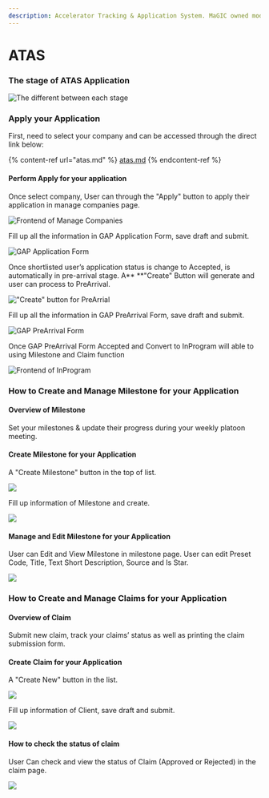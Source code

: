 ```yaml
---
description: Accelerator Tracking & Application System. MaGIC owned module.
---
```


# ATAS

### The stage of ATAS Application

![The different between each stage](<../.gitbook/assets/01 (1).jpg>)

### Apply your Application

First, need to select your company and can be accessed through the direct link below:

{% content-ref url="atas.md" %}
[atas.md](atas.md)
{% endcontent-ref %}

#### Perform Apply for your application

Once select company, User can through the "Apply" button to apply their application in manage companies page.

![Frontend of Manage Companies](../.gitbook/assets/01.jpg)

Fill up all the information in GAP Application Form, save draft and submit.

![GAP Application Form](../.gitbook/assets/02.jpg)

Once shortlisted user’s application status is change to Accepted, is automatically in pre-arrival stage. A** **"Create" Button will generate and user can process to PreArrival.

!["Create" button for PreArrial](../.gitbook/assets/03.jpg)

Fill up all the information in GAP PreArrival Form, save draft and submit.

![GAP PreArrival Form](../.gitbook/assets/04.jpg)

Once GAP PreArrival Form Accepted and Convert to InProgram will able to using Milestone and Claim function

![Frontend of InProgram](../.gitbook/assets/05.jpg)

### How to Create and Manage Milestone for your Application

#### Overview of Milestone

Set your milestones & update their progress during your weekly platoon meeting.

#### Create Milestone for your Application

A "Create Milestone" button in the top of list.

![](../.gitbook/assets/0.jpg)

Fill up information of Milestone and create.

![](../.gitbook/assets/06.jpg)

#### Manage and Edit Milestone for your Application

User can Edit and View Milestone in milestone page. User can edit Preset Code, Title, Text Short Description, Source and Is Star.

![](../.gitbook/assets/07.jpg)

###

### How to Create and Manage Claims for your Application

#### Overview of Claim

Submit new claim, track your claims’ status as well as printing the claim submission form.

#### Create Claim for your Application

A "Create New" button in the list.

![](../.gitbook/assets/08.jpg)

Fill up information of Client, save draft and submit.

![](../.gitbook/assets/09.jpg)

#### How to check the status of claim

User Can check and view the status of Claim (Approved or Rejected) in the claim page.

![](../.gitbook/assets/10.jpg)
